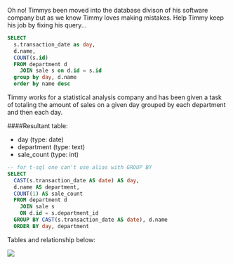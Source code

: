 Oh no! Timmys been moved into the database divison of his software company but as we know Timmy loves making mistakes. Help Timmy keep his job by fixing his query...

```sql
SELECT 
  s.transaction_date as day,
  d.name,
  COUNT(s.id)
  FROM department d
    JOIN sale s on d.id = s.id
  group by day, d.name
  order by name desc
```

Timmy works for a statistical analysis company and has been given a task of totaling the amount of sales on a given day grouped by each department and then each day.

####Resultant table:

* day (type: date)
* department (type: text)
* sale_count (type: int)

```sql
-- for t-sql one can't use alias with GROUP BY
SELECT 
  CAST(s.transaction_date AS date) AS day,
  d.name AS department,
  COUNT(1) AS sale_count
  FROM department d
    JOIN sale s
    ON d.id = s.department_id
  GROUP BY CAST(s.transaction_date AS date), d.name
  ORDER BY day, department
```

Tables and relationship below:

![](https://i.imgur.com/kBkwsbi.png)
